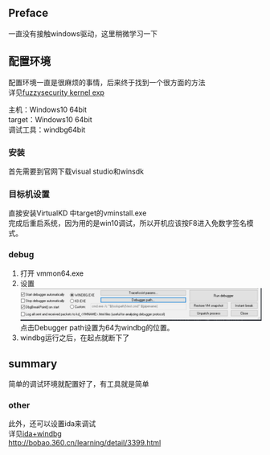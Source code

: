 
## Preface

一直没有接触windows驱动，这里稍微学习一下

## 配置环境

配置环境一直是很麻烦的事情，后来终于找到一个很方面的方法<br>
详见[fuzzysecurity kernel exp](http://www.fuzzysecurity.com/tutorials/expDev/14.html)<br>

主机：Windows10 64bit<br>
target：Windows10 64bit<br>
调试工具：windbg64bit

### 安装

首先需要到官网下载visual studio和winsdk<br>

### 目标机设置

直接安装VirtualKD 中target的vminstall.exe<br>
完成后重启系统，因为用的是win10调试，所以开机应该按F8进入免数字签名模式。<br>

### debug

1. 打开 vmmon64.exe <br>
2. 设置
![windbg setup](vmmwindbg.png)
点击Debugger path设置为64为windbg的位置。
3. windbg运行之后，在起点就断下了

## summary
简单的调试环境就配置好了，有工具就是简单
### other
此外，还可以设置ida来调试<br>
详见[ida+windbg](http://ydc1992.github.io/2016/12/05/IDA-6-8-VirtualKD-WINDBG%E8%B0%83%E8%AF%95%E5%86%85%E6%A0%B8/)<br>
http://bobao.360.cn/learning/detail/3399.html<br>
